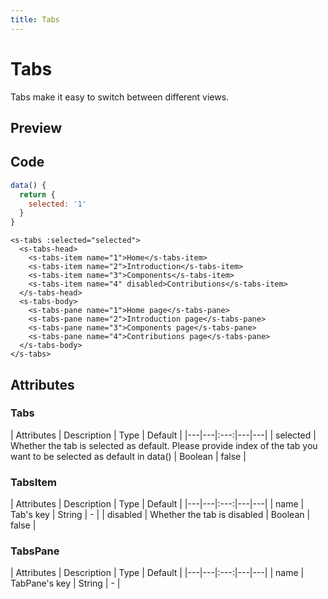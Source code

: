 ```yaml
---
title: Tabs
---
```


# Tabs

Tabs make it easy to switch between different views.

## Preview
<ClientOnly>
  <tabs-demo></tabs-demo>
</ClientOnly>

## Code
```javascript
data() {
  return {
    selected: '1'
  }
}
```
```vue
<s-tabs :selected="selected">
  <s-tabs-head>
    <s-tabs-item name="1">Home</s-tabs-item>
    <s-tabs-item name="2">Introduction</s-tabs-item>
    <s-tabs-item name="3">Components</s-tabs-item>
    <s-tabs-item name="4" disabled>Contributions</s-tabs-item>
  </s-tabs-head>
  <s-tabs-body>
    <s-tabs-pane name="1">Home page</s-tabs-pane>
    <s-tabs-pane name="2">Introduction page</s-tabs-pane>
    <s-tabs-pane name="3">Components page</s-tabs-pane>
    <s-tabs-pane name="4">Contributions page</s-tabs-pane>
  </s-tabs-body>
</s-tabs>
```

## Attributes

### Tabs
| Attributes | Description | Type | Default |
|---|---|:---:|---|---|
| selected | Whether the tab is selected as default. Please provide index of the tab you want to be selected as default in data() | Boolean | false |

### TabsItem
| Attributes | Description | Type | Default |
|---|---|:---:|---|---|
| name | Tab's key | String | - |
| disabled | Whether the tab is disabled | Boolean | false |

### TabsPane
| Attributes | Description | Type | Default |
|---|---|:---:|---|---|
| name | TabPane's key | String | - |